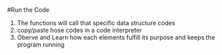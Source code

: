 #Run the Code

1. The functions will call that specific data structure codes
2. copy/paste hose codes in a code interpreter
3. Oberve and Learn how each elements fulfill its purpose and keeps the program running
